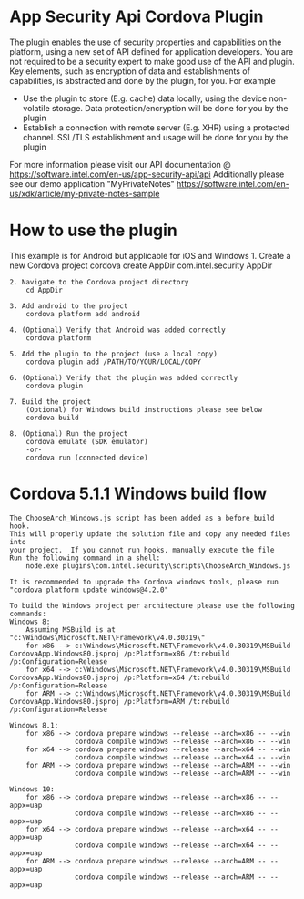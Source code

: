 App Security Api Cordova Plugin
===============================
The plugin enables the use of security properties and capabilities on the platform, using a new set of API defined for application developers.
You are not required to be a security expert to make good use of the API and plugin. Key elements, such as encryption of data and establishments of capabilities, is abstracted and done by the plugin, for you.
For example
-	Use the plugin to store (E.g. cache) data locally, using the device non-volatile storage. Data protection/encryption will be done for you by the plugin
-	Establish a connection with remote server (E.g. XHR) using a protected channel. SSL/TLS establishment and usage will be done for you by the plugin

For more information please visit our API documentation @ https://software.intel.com/en-us/app-security-api/api
Additionally please see our demo application "MyPrivateNotes" https://software.intel.com/en-us/xdk/article/my-private-notes-sample


How to use the plugin
=====================
This example is for Android but applicable for iOS and Windows
	1. Create a new Cordova project
		cordova create AppDir com.intel.security AppDir

	2. Navigate to the Cordova project directory
		cd AppDir

	3. Add android to the project
		cordova platform add android

	4. (Optional) Verify that Android was added correctly
		cordova platform

	5. Add the plugin to the project (use a local copy)
		cordova plugin add /PATH/TO/YOUR/LOCAL/COPY

	6. (Optional) Verify that the plugin was added correctly
		cordova plugin

    7. Build the project
		(Optional) for Windows build instructions please see below
		cordova build

	8. (Optional) Run the project
		cordova emulate	(SDK emulator)
		-or-
		cordova run (connected device)

Cordova 5.1.1 Windows build flow
================================
    The ChooseArch_Windows.js script has been added as a before_build hook.
    This will properly update the solution file and copy any needed files into
    your project.  If you cannot run hooks, manually execute the file
	Run the following command in a shell:
		node.exe plugins\com.intel.security\scripts\ChooseArch_Windows.js

	It is recommended to upgrade the Cordova windows tools, please run "cordova platform update windows@4.2.0"

    To build the Windows project per architecture please use the following commands:
    Windows 8:
		Assuming MSBuild is at "c:\Windows\Microsoft.NET\Framework\v4.0.30319\"
		for x86 --> c:\Windows\Microsoft.NET\Framework\v4.0.30319\MSBuild CordovaApp.Windows80.jsproj /p:Platform=x86 /t:rebuild /p:Configuration=Release
		for x64 --> c:\Windows\Microsoft.NET\Framework\v4.0.30319\MSBuild CordovaApp.Windows80.jsproj /p:Platform=x64 /t:rebuild /p:Configuration=Release
		for ARM --> c:\Windows\Microsoft.NET\Framework\v4.0.30319\MSBuild CordovaApp.Windows80.jsproj /p:Platform=ARM /t:rebuild /p:Configuration=Release

    Windows 8.1:
        for x86 --> cordova prepare windows --release --arch=x86 -- --win
					cordova compile windows --release --arch=x86 -- --win
		for x64 --> cordova prepare windows --release --arch=x64 -- --win
					cordova compile windows --release --arch=x64 -- --win
		for ARM --> cordova prepare windows --release --arch=ARM -- --win
					cordova compile windows --release --arch=ARM -- --win

    Windows 10:
        for x86 --> cordova prepare windows --release --arch=x86 -- --appx=uap
					cordova compile windows --release --arch=x86 -- --appx=uap
		for x64 --> cordova prepare windows --release --arch=x64 -- --appx=uap
					cordova compile windows --release --arch=x64 -- --appx=uap
		for ARM --> cordova prepare windows --release --arch=ARM -- --appx=uap
					cordova compile windows --release --arch=ARM -- --appx=uap
